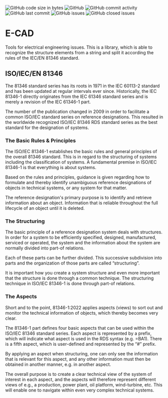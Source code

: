 ![GitHub code size in bytes](https://img.shields.io/github/languages/code-size/alx-development-de/ecad_kabelsalat)
![GitHub](https://img.shields.io/github/license/alx-development-de/ecad_kabelsalat)
![GitHub commit activity](https://img.shields.io/github/commit-activity/y/alx-development-de/ecad_kabelsalat)
![GitHub last commit](https://img.shields.io/github/last-commit/alx-development-de/ecad_kabelsalat)
![GitHub issues](https://img.shields.io/github/issues-raw/alx-development-de/ecad_kabelsalat)
![GitHub closed issues](https://img.shields.io/github/issues-closed-raw/alx-development-de/ecad_kabelsalat)

# E-CAD

Tools for electrical engineering issues. This is a library, which is able
to recognize the structure elements from a string and split it according
the rules of the IEC/EN 81346 standard.


## ISO/IEC/EN 81346

The 81346 standard series has its roots in 1971 in the IEC 60113-2 standard
and has been updated at regular intervals ever since. Historically,
the IEC 81346-1 directly originates from the IEC 61346 standard series
and is merely a revision of the IEC 61346-1 part. 

The number of the publication changed in 2009 in order to facilitate a
common ISO/IEC standard series on reference designations. This resulted
in the worldwide recognized ISO/IEC 81346 RDS standard series as the
best standard for the designation of systems. 

### The Basic Rules & Principles

The ISO/IEC 81346-1 establishes the basic rules and general principles
of the overall 81346 standard. This is in regard to the structuring
of systems including the classification of systems. A fundamental premise
in ISO/IEC 81346-1 is that everything is about systems.

Based on the rules and principles, guidance is given regarding how to
formulate and thereby identify unambiguous reference designations of
objects in technical systems, or any system for that matter. 

The reference designation's primary purpose is to identify and retrieve
information about an object. Information that is reliable throughout
the full lifecycle of an object until it is deleted. 

### The Structuring

The basic principle of a reference designation system deals with structures.
In order for a system to be efficiently specified, designed, manufactured,
serviced or operated, the system and the information about the system are
normally divided into part-of relations.

Each of these parts can be further divided. This successive subdivision
into parts and the organization of those parts are called “structuring”. 

It is important how you create a system structure and even more important
that the structure is done through a common technique. The structuring
technique in ISO/IEC 81346-1 is done through part-of relations. 

### The Aspects

Short and to the point, 81346-1:2022 applies aspects (views) to sort out
and monitor the technical information of objects, which thereby becomes
very clear. 

The 81346-1 part defines four basic aspects that can be used within the
ISO/IEC 81346 standard series. Each aspect is represented by a prefix,
which will indicate what aspect is used in the RDS syntax (e.g. =BA1).
There is a fifth aspect, which is user-defined and represented by the “#”
prefix. 

By applying an aspect when structuring, one can only see the information
that is relevant for this aspect, and any other information must then be
obtained in another manner, e.g. in another aspect. 

The overall purpose is to create a clear technical view of the system
of interest in each aspect, and the aspects will therefore represent
different views of e.g., a production, power plant, oil platform,
wind-turbine, etc. This will enable one to navigate within even very
complex technical systems. 
